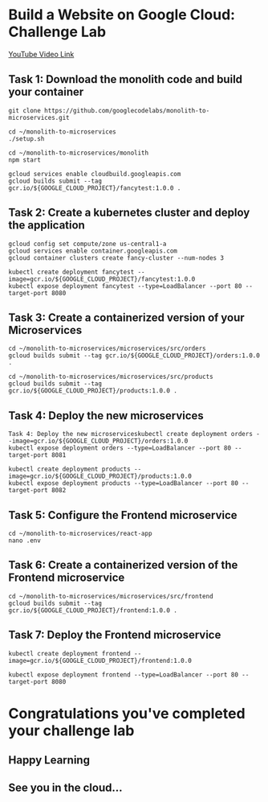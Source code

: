 # Build a Website on Google Cloud: Challenge Lab

[YouTube Video Link](https://youtu.be/uKXyvbhFx6o)

## Task 1: Download the monolith code and build your container

```
git clone https://github.com/googlecodelabs/monolith-to-microservices.git

cd ~/monolith-to-microservices
./setup.sh

cd ~/monolith-to-microservices/monolith
npm start

gcloud services enable cloudbuild.googleapis.com
gcloud builds submit --tag gcr.io/${GOOGLE_CLOUD_PROJECT}/fancytest:1.0.0 .
```

## Task 2: Create a kubernetes cluster and deploy the application

```
gcloud config set compute/zone us-central1-a
gcloud services enable container.googleapis.com
gcloud container clusters create fancy-cluster --num-nodes 3

kubectl create deployment fancytest --image=gcr.io/${GOOGLE_CLOUD_PROJECT}/fancytest:1.0.0
kubectl expose deployment fancytest --type=LoadBalancer --port 80 --target-port 8080

```

## Task 3: Create a containerized version of your Microservices
```
cd ~/monolith-to-microservices/microservices/src/orders
gcloud builds submit --tag gcr.io/${GOOGLE_CLOUD_PROJECT}/orders:1.0.0 .

cd ~/monolith-to-microservices/microservices/src/products
gcloud builds submit --tag gcr.io/${GOOGLE_CLOUD_PROJECT}/products:1.0.0 .

```

## Task 4: Deploy the new microservices
```
Task 4: Deploy the new microserviceskubectl create deployment orders --image=gcr.io/${GOOGLE_CLOUD_PROJECT}/orders:1.0.0
kubectl expose deployment orders --type=LoadBalancer --port 80 --target-port 8081

kubectl create deployment products --image=gcr.io/${GOOGLE_CLOUD_PROJECT}/products:1.0.0
kubectl expose deployment products --type=LoadBalancer --port 80 --target-port 8082

```
## Task 5: Configure the Frontend microservice
```
cd ~/monolith-to-microservices/react-app
nano .env

```

## Task 6: Create a containerized version of the Frontend microservice
```
cd ~/monolith-to-microservices/microservices/src/frontend
gcloud builds submit --tag gcr.io/${GOOGLE_CLOUD_PROJECT}/frontend:1.0.0 .

```

## Task 7: Deploy the Frontend microservice
```
kubectl create deployment frontend --image=gcr.io/${GOOGLE_CLOUD_PROJECT}/frontend:1.0.0

kubectl expose deployment frontend --type=LoadBalancer --port 80 --target-port 8080

```


# Congratulations you've completed your challenge lab
## Happy Learning
## See you in the cloud...
